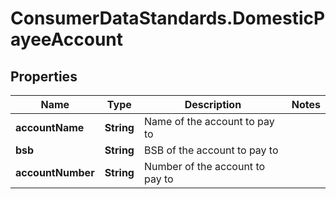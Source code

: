 # ConsumerDataStandards.DomesticPayeeAccount

## Properties
Name | Type | Description | Notes
------------ | ------------- | ------------- | -------------
**accountName** | **String** | Name of the account to pay to | 
**bsb** | **String** | BSB of the account to pay to | 
**accountNumber** | **String** | Number of the account to pay to | 


